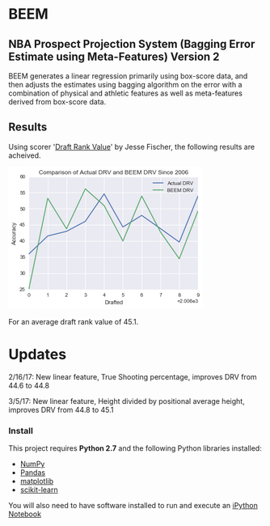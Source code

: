 # BEEM
## NBA Prospect Projection System (Bagging Error Estimate using Meta-Features) Version 2

BEEM generates a linear regression primarily using box-score data, and then adjusts the estimates using bagging algorithm on the error with a combination of physical and athletic features as well as meta-features derived from box-score data.

## Results

Using scorer '[Draft Rank Value](http://www.tothemean.com/2015/07/26/how-to-compare-draft-rankings.html)' by Jesse Fischer, the following results are acheived.

![results](https://github.com/matthewignal/BEEM/blob/master/Drafted.png)

For an average draft rank value of 45.1.

# Updates

2/16/17: New linear feature, True Shooting percentage, improves DRV from 44.6 to 44.8

3/5/17: New linear feature, Height divided by positional average height, improves DRV from 44.8 to 45.1

### Install

This project requires **Python 2.7** and the following Python libraries installed:

- [NumPy](http://www.numpy.org/)
- [Pandas](http://pandas.pydata.org)
- [matplotlib](http://matplotlib.org/)
- [scikit-learn](http://scikit-learn.org/stable/)

You will also need to have software installed to run and execute an [iPython Notebook](http://ipython.org/notebook.html)
